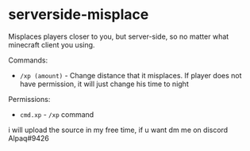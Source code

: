 # serverside-misplace
Misplaces players closer to you, but server-side, so no matter what minecraft client you using.

Commands:
- `/xp (amount)` - Change distance that it misplaces.
  If player does not have permission, it will just change his time to night

Permissions:
- `cmd.xp` - `/xp` command

i will upload the source in my free time, if u want dm me on discord Alpaq#9426
